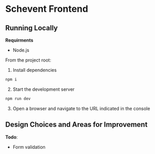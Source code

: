 

# Schevent Frontend


## Running Locally

**Requirments**
- Node.js

From the project root:

1. Install dependencies
```sh
npm i
```

2. Start the development server
```sh
npm run dev
```

3. Open a browser and navigate to the URL indicated in the console

## Design Choices and Areas for Improvement

**Todo**:
- Form validation
